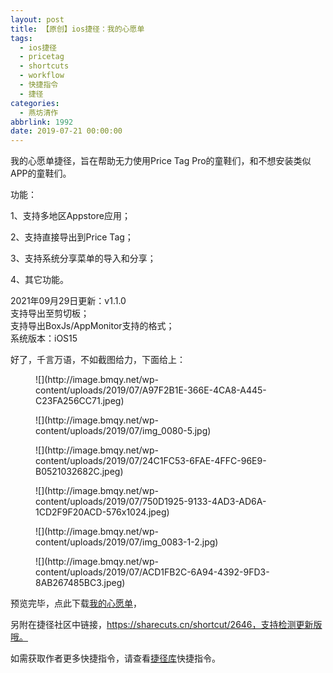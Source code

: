 ```yaml
---
layout: post
title: 【原创】ios捷径：我的心愿单
tags:
  - ios捷径
  - pricetag
  - shortcuts
  - workflow
  - 快捷指令
  - 捷径
categories:
  - 燕坊清作
abbrlink: 1992
date: 2019-07-21 00:00:00
---
```


<!-- wp:paragraph -->

我的心愿单捷径，旨在帮助无力使用Price Tag Pro的童鞋们，和不想安装类似APP的童鞋们。

<!-- /wp:paragraph -->

<!-- wp:paragraph -->

功能：

<!-- /wp:paragraph -->

<!-- wp:paragraph -->

1、支持多地区Appstore应用；

<!-- /wp:paragraph -->

<!-- wp:paragraph -->

2、支持直接导出到Price Tag；

<!-- /wp:paragraph -->

<!-- wp:paragraph -->

3、支持系统分享菜单的导入和分享；

<!-- /wp:paragraph -->

<!-- wp:paragraph -->

4、其它功能。

<!-- /wp:paragraph -->

<!-- wp:paragraph {"textColor":"black"} -->

2021年09月29日更新：v1.1.0  
支持导出至剪切板；  
支持导出BoxJs/AppMonitor支持的格式；  
<span class="has-inline-color has-luminous-vivid-orange-color">系统版本：iOS15</span>

<!-- /wp:paragraph -->

<!-- wp:paragraph -->

好了，千言万语，不如截图给力，下面给上：

<!-- /wp:paragraph -->

<!-- wp:image {"id":1994} -->
<figure class="wp-block-image">![](http://image.bmqy.net/wp-content/uploads/2019/07/A97F2B1E-366E-4CA8-A445-C23FA256CC71.jpeg)</figure>
<!-- /wp:image -->

<!-- wp:image {"id":1979} -->
<figure class="wp-block-image">![](http://image.bmqy.net/wp-content/uploads/2019/07/img_0080-5.jpg)</figure>
<!-- /wp:image -->

<!-- wp:image {"id":1995} -->
<figure class="wp-block-image">![](http://image.bmqy.net/wp-content/uploads/2019/07/24C1FC53-6FAE-4FFC-96E9-B0521032682C.jpeg)</figure>
<!-- /wp:image -->

<!-- wp:image {"id":1996} -->
<figure class="wp-block-image">![](http://image.bmqy.net/wp-content/uploads/2019/07/750D1925-9133-4AD3-AD6A-1CD2F9F20ACD-576x1024.jpeg)</figure>
<!-- /wp:image -->

<!-- wp:image {"id":1986} -->
<figure class="wp-block-image">![](http://image.bmqy.net/wp-content/uploads/2019/07/img_0083-1-2.jpg)</figure>
<!-- /wp:image -->

<!-- wp:image {"id":1997} -->
<figure class="wp-block-image">![](http://image.bmqy.net/wp-content/uploads/2019/07/ACD1FB2C-6A94-4392-9FD3-8AB267485BC3.jpeg)</figure>
<!-- /wp:image -->

<!-- wp:paragraph -->

预览完毕，点此下载[我的心愿单](https://www.icloud.com/shortcuts/aa3e472bde9e43f4bd4510ce2561d860)，

<!-- /wp:paragraph -->

<!-- wp:paragraph -->

另附在捷径社区中链接，https://sharecuts.cn/shortcut/2646，支持检测更新版哦。

<!-- /wp:paragraph -->

<!-- wp:paragraph -->

如需获取作者更多快捷指令，请查看[捷径库](https://www.bmqy.net/2342.html)快捷指令。

<!-- /wp:paragraph -->